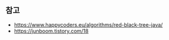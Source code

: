 ## 참고

- <https://www.happycoders.eu/algorithms/red-black-tree-java/>
- <https://junboom.tistory.com/18>
